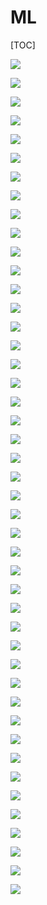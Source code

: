 # ML

[TOC]

![](./assets/笔记1_1.jpg)

![](./assets/笔记1_2.jpg)

![](./assets/笔记1_3.jpg)

![](./assets/笔记1_4.jpg)

![](./assets/笔记1_5.jpg)

![](./assets/笔记1_6.jpg)

![](./assets/笔记1_7.jpg)

![](./assets/笔记1_8.jpg)

![](./assets/笔记1_9.jpg)

![](./assets/笔记1_10.jpg)

![](./assets/笔记1_11.jpg)

![](./assets/笔记1_12.jpg)

![](./assets/笔记1_13.jpg)

![](./assets/笔记1_14.jpg)

![](./assets/笔记1_15.jpg)

![](./assets/笔记1_16.jpg)

![](./assets/笔记1_17.jpg)

![](./assets/笔记1_18.jpg)

![](./assets/笔记1_19.jpg)

![](./assets/笔记1_20.jpg)

![](./assets/笔记1_21.jpg)

![](./assets/笔记1_22.jpg)

![](./assets/笔记1_23.jpg)

![](./assets/笔记1_24.jpg)

![](./assets/笔记1_25.jpg)

![](./assets/笔记1_26.jpg)

![](./assets/笔记2_1.jpg)

![](./assets/笔记2_2.jpg)

![](./assets/笔记2_3.jpg)

![](./assets/笔记2_4.jpg)

![](./assets/笔记2_5.jpg)

![](./assets/笔记2_6.jpg)

![](./assets/笔记2_7.jpg)

![](./assets/笔记2_8.jpg)

![](./assets/笔记2_9.jpg)

![](./assets/笔记2_10.jpg)

![](./assets/笔记2_11.jpg)

![](./assets/笔记2_12.jpg)

![](./assets/笔记2_13.jpg)

![](./assets/笔记2_14.jpg)

![](./assets/笔记2_15.jpg)

![](./assets/笔记2_16.jpg)

![](./assets/笔记2_17.jpg)

![](./assets/笔记2_18.jpg)

![](./assets/笔记2_19.jpg)



